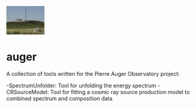 ![alt tag](share/AugerView.png)

# auger

A collection of tools written for the Pierre Auger Observatory project:

-SpectrumUnfolder: Tool for unfolding the energy spectrum 
-CRSourceModel: Tool for fitting a cosmic ray source production model to combined spectrum and composition data
